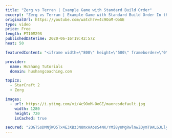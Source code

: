 ```yaml
---
title: "Zerg vs Terran | Example Game with Standard Build Order"
excerpt: "Zerg vs Terran | Example Game with Standard Build Order In this guide we learn how to defend early Terran attacks.  Coaching -------------------------------------------------------------------------- Interested in Starcraft lessons? Check out my website! I would love to help you improve and reach your"
originalUrl: https://youtube.com/watch?v=4c9OoM-OoGE
type: video
price: Free
length: PT10M29S
publishedDateTime: 2020-06-16T19:42:57Z
heat: 50

featuredContent: "<iframe width=\"800\" height=\"500\" frameborder=\"0\" src=\"https://www.youtube.com/embed/4c9OoM-OoGE\" allow=\"accelerometer; autoplay; encrypted-media; gyroscope; picture-in-picture\" allowfullscreen></iframe>"

provider:
  name: HuShang Tutorials
  domain: hushangcoaching.com

topics:
  - StarCraft 2
  - Zerg

images:
  - url: https://i.ytimg.com/vi/4c9OoM-OoGE/maxresdefault.jpg
    width: 1280
    height: 720
    isCached: true

secured: "2QGTSsDMNjWO5Tx4E3XBz3N8mxHAosS4NK/YMi8ynMgRwlnwZOymT9ALGJLlyQJvj+eA2nKchKnrWTbq144a81fm8mo3nX1lOZmZzOJ52iSCiARR9SUrbTLfiUPHFaUYDB9CC1BgskAjhY7g//0naMsKAsthwk3L/cj4aZHrN3E9umHGiW9Kx2pBgryo/FUmWUI4HeyppEXXRm5FBQORnvKJkUQBEpjXyEVuOnsGZv5tJTNXVeR8txFQbfrBLEtL4sTC/NcacB9G2lA2xHNA0LdLyZpPLTG2yj8dVE2RoBMUOlnfktbgmTHMVsgN+hxj4sQ3W3spkJJ91i5igqu/mTtzfMm5DuECLeyCer3ONchgexbNw119ABEebFFqHF8S6J6/B3GSkMI+AplRocVp+AKd8MCBbUlViZH3/+nfyK0=;DL4xCaYWWWycXKiFVRc7JA=="
---
```


